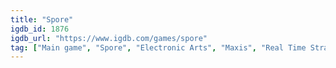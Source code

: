 ```yaml
---
title: "Spore"
igdb_id: 1876
igdb_url: "https://www.igdb.com/games/spore"
tag: ["Main game", "Spore", "Electronic Arts", "Maxis", "Real Time Strategy (RTS)", "Role-playing (RPG)", "Simulator", "Strategy", "Adventure", "Single player", "Third person", "Bird view / Isometric", "Action", "Science fiction", "Comedy", "Open world", "4X (explore, expand, exploit, and exterminate)"]
---
```

